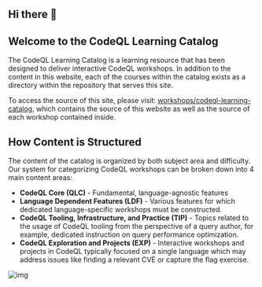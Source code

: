 ## Hi there 👋

## Welcome to the CodeQL Learning Catalog

The CodeQL Learning Catalog is a learning resource that has been designed to
deliver interactive CodeQL workshops. In addition to the content in this
website, each of the courses within the catalog exists as a directory within the
repository that serves this site.

To access the source of this site, please visit:
[workshops/codeql-learning-catalog](https://github.com/codeql-workshops/codeql-learning-catalog),
which contains the source of this website as well as the source of each workshop
contained inside.

## How Content is Structured

The content of the catalog is organized by both subject area and difficulty. Our
system for categorizing CodeQL workshops can be broken down into 4 main content
areas:

* **CodeQL Core (QLC)** - Fundamental, language-agnostic features
* **Language Dependent Features (LDF)** - Various features for which dedicated
  language-specific workshops must be constructed.
* **CodeQL Tooling, Infrastructure, and Practice (TIP)** - Topics related to the
  usage of CodeQL tooling from the perspective of a query author, for example,
  dedicated instruction on query performance optimization.
* **CodeQL Exploration and Projects (EXP)** - Interactive workshops and projects
  in CodeQL typically focused on a single language which may address issues like
  finding a relevant CVE or capture the flag exercise.

![img](https://github.com/codeql-workshops/codeql-learning-catalog/blob/master/public/assets/images/overview/codeql-workshop-course-catalog.png "The CodeQL
Workshop Course Catalog")
